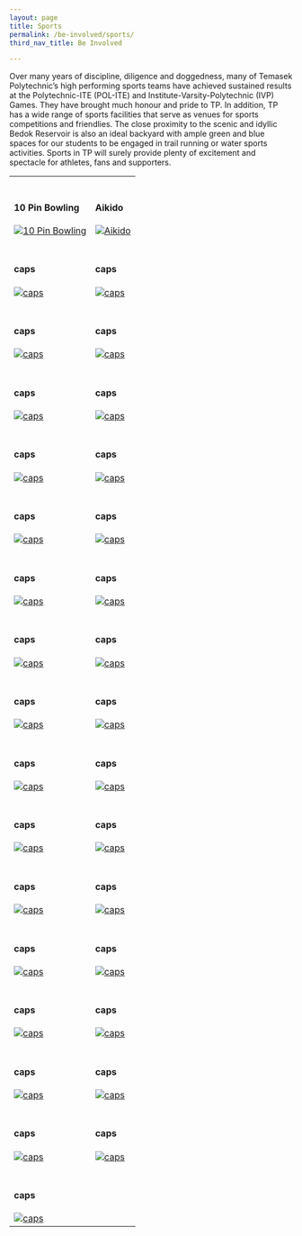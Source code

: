 ```yaml
---
layout: page
title: Sports
permalink: /be-involved/sports/
third_nav_title: Be Involved

---
```


Over many years of discipline, diligence and doggedness, many of Temasek Polytechnic’s high performing sports teams have achieved sustained results at the Polytechnic-ITE (POL-ITE) and Institute-Varsity-Polytechnic (IVP) Games. They have brought much honour and pride to TP. In addition, TP has a wide range of sports facilities that serve as venues for sports competitions and friendlies. The close proximity to the scenic and idyllic Bedok Reservoir is also an ideal backyard with ample green and blue spaces for our students to be engaged in trail running or water sports activities. Sports in TP will surely provide plenty of excitement and spectacle for athletes, fans and supporters.

<div>
    <table>
        <tr>
            <td style="max-width:49%; vertical-align:bottom"><br><h4>10 Pin Bowling</h4>
                <a href="{{site.baseurl}}/sports/10_pin_bowling/">
                    <image src="{{site.baseurl}}/images/CCA_10_pin_bowling.jpg" style="display:block;margin-left:auto;margin-right:auto;" alt="10 Pin Bowling">
                    </image>
                </a>
            </td>
            <td style="max-width:49%; vertical-align:bottom"><br><h4>Aikido</h4>
                <a href="{{site.baseurl}}/sports/aikido/">
                    <image src="{{site.baseurl}}/images/CCA_aikido.jpg" style="display:block;margin-left:auto;margin-right:auto;" alt="Aikido">
                    </image>
                </a>
            </td>
        </tr>
        <tr>
            <td style="max-width:49%; vertical-align:bottom"><br><h4>caps</h4>
                <a href="{{site.baseurl}}/sports/lower/">
                    <image src="{{site.baseurl}}/images/lower.jpg" style="display:block;margin-left:auto;margin-right:auto;" alt="caps">
                    </image>
                </a>
            </td>
            <td style="max-width:49%; vertical-align:bottom"><br><h4>caps</h4>
                <a href="{{site.baseurl}}/sports/lower/">
                    <image src="{{site.baseurl}}/images/lower.jpg" style="display:block;margin-left:auto;margin-right:auto;" alt="caps">
                    </image>
                </a>
            </td>
        </tr>
        <tr>
            <td style="max-width:49%; vertical-align:bottom"><br><h4>caps</h4>
                <a href="{{site.baseurl}}/sports/lower/">
                    <image src="{{site.baseurl}}/images/lower.jpg" style="display:block;margin-left:auto;margin-right:auto;" alt="caps">
                    </image>
                </a>
            </td>
            <td style="max-width:49%; vertical-align:bottom"><br><h4>caps</h4>
                <a href="{{site.baseurl}}/sports/lower/">
                    <image src="{{site.baseurl}}/images/lower.jpg" style="display:block;margin-left:auto;margin-right:auto;" alt="caps">
                    </image>
                </a>
            </td>
        </tr>
        <tr>
            <td style="max-width:49%; vertical-align:bottom"><br><h4>caps</h4>
                <a href="{{site.baseurl}}/sports/lower/">
                    <image src="{{site.baseurl}}/images/lower.jpg" style="display:block;margin-left:auto;margin-right:auto;" alt="caps">
                    </image>
                </a>
            </td>
            <td style="max-width:49%; vertical-align:bottom"><br><h4>caps</h4>
                <a href="{{site.baseurl}}/sports/lower/">
                    <image src="{{site.baseurl}}/images/lower.jpg" style="display:block;margin-left:auto;margin-right:auto;" alt="caps">
                    </image>
                </a>
            </td>
        </tr>
        <tr>
            <td style="max-width:49%; vertical-align:bottom"><br><h4>caps</h4>
                <a href="{{site.baseurl}}/sports/lower/">
                    <image src="{{site.baseurl}}/images/lower.jpg" style="display:block;margin-left:auto;margin-right:auto;" alt="caps">
                    </image>
                </a>
            </td>
            <td style="max-width:49%; vertical-align:bottom"><br><h4>caps</h4>
                <a href="{{site.baseurl}}/sports/lower/">
                    <image src="{{site.baseurl}}/images/lower.jpg" style="display:block;margin-left:auto;margin-right:auto;" alt="caps">
                    </image>
                </a>
            </td>
        </tr>
        <tr>
            <td style="max-width:49%; vertical-align:bottom"><br><h4>caps</h4>
                <a href="{{site.baseurl}}/sports/lower/">
                    <image src="{{site.baseurl}}/images/lower.jpg" style="display:block;margin-left:auto;margin-right:auto;" alt="caps">
                    </image>
                </a>
            </td>
            <td style="max-width:49%; vertical-align:bottom"><br><h4>caps</h4>
                <a href="{{site.baseurl}}/sports/lower/">
                    <image src="{{site.baseurl}}/images/lower.jpg" style="display:block;margin-left:auto;margin-right:auto;" alt="caps">
                    </image>
                </a>
            </td>
        </tr>
        <tr>
            <td style="max-width:49%; vertical-align:bottom"><br><h4>caps</h4>
                <a href="{{site.baseurl}}/sports/lower/">
                    <image src="{{site.baseurl}}/images/lower.jpg" style="display:block;margin-left:auto;margin-right:auto;" alt="caps">
                    </image>
                </a>
            </td>
            <td style="max-width:49%; vertical-align:bottom"><br><h4>caps</h4>
                <a href="{{site.baseurl}}/sports/lower/">
                    <image src="{{site.baseurl}}/images/lower.jpg" style="display:block;margin-left:auto;margin-right:auto;" alt="caps">
                    </image>
                </a>
            </td>
        </tr>
        <tr>
            <td style="max-width:49%; vertical-align:bottom"><br><h4>caps</h4>
                <a href="{{site.baseurl}}/sports/lower/">
                    <image src="{{site.baseurl}}/images/lower.jpg" style="display:block;margin-left:auto;margin-right:auto;" alt="caps">
                    </image>
                </a>
            </td>
            <td style="max-width:49%; vertical-align:bottom"><br><h4>caps</h4>
                <a href="{{site.baseurl}}/sports/lower/">
                    <image src="{{site.baseurl}}/images/lower.jpg" style="display:block;margin-left:auto;margin-right:auto;" alt="caps">
                    </image>
                </a>
            </td>
        </tr>
        <tr>
            <td style="max-width:49%; vertical-align:bottom"><br><h4>caps</h4>
                <a href="{{site.baseurl}}/sports/lower/">
                    <image src="{{site.baseurl}}/images/lower.jpg" style="display:block;margin-left:auto;margin-right:auto;" alt="caps">
                    </image>
                </a>
            </td>
            <td style="max-width:49%; vertical-align:bottom"><br><h4>caps</h4>
                <a href="{{site.baseurl}}/sports/lower/">
                    <image src="{{site.baseurl}}/images/lower.jpg" style="display:block;margin-left:auto;margin-right:auto;" alt="caps">
                    </image>
                </a>
            </td>
        </tr>
        <tr>
            <td style="max-width:49%; vertical-align:bottom"><br><h4>caps</h4>
                <a href="{{site.baseurl}}/sports/lower/">
                    <image src="{{site.baseurl}}/images/lower.jpg" style="display:block;margin-left:auto;margin-right:auto;" alt="caps">
                    </image>
                </a>
            </td>
            <td style="max-width:49%; vertical-align:bottom"><br><h4>caps</h4>
                <a href="{{site.baseurl}}/sports/lower/">
                    <image src="{{site.baseurl}}/images/lower.jpg" style="display:block;margin-left:auto;margin-right:auto;" alt="caps">
                    </image>
                </a>
            </td>
        </tr>
        <tr>
            <td style="max-width:49%; vertical-align:bottom"><br><h4>caps</h4>
                <a href="{{site.baseurl}}/sports/lower/">
                    <image src="{{site.baseurl}}/images/lower.jpg" style="display:block;margin-left:auto;margin-right:auto;" alt="caps">
                    </image>
                </a>
            </td>
            <td style="max-width:49%; vertical-align:bottom"><br><h4>caps</h4>
                <a href="{{site.baseurl}}/sports/lower/">
                    <image src="{{site.baseurl}}/images/lower.jpg" style="display:block;margin-left:auto;margin-right:auto;" alt="caps">
                    </image>
                </a>
            </td>
        </tr>
        <tr>
            <td style="max-width:49%; vertical-align:bottom"><br><h4>caps</h4>
                <a href="{{site.baseurl}}/sports/lower/">
                    <image src="{{site.baseurl}}/images/lower.jpg" style="display:block;margin-left:auto;margin-right:auto;" alt="caps">
                    </image>
                </a>
            </td>
            <td style="max-width:49%; vertical-align:bottom"><br><h4>caps</h4>
                <a href="{{site.baseurl}}/sports/lower/">
                    <image src="{{site.baseurl}}/images/lower.jpg" style="display:block;margin-left:auto;margin-right:auto;" alt="caps">
                    </image>
                </a>
            </td>
        </tr>
        <tr>
            <td style="max-width:49%; vertical-align:bottom"><br><h4>caps</h4>
                <a href="{{site.baseurl}}/sports/lower/">
                    <image src="{{site.baseurl}}/images/lower.jpg" style="display:block;margin-left:auto;margin-right:auto;" alt="caps">
                    </image>
                </a>
            </td>
            <td style="max-width:49%; vertical-align:bottom"><br><h4>caps</h4>
                <a href="{{site.baseurl}}/sports/lower/">
                    <image src="{{site.baseurl}}/images/lower.jpg" style="display:block;margin-left:auto;margin-right:auto;" alt="caps">
                    </image>
                </a>
            </td>
        </tr>
        <tr>
            <td style="max-width:49%; vertical-align:bottom"><br><h4>caps</h4>
                <a href="{{site.baseurl}}/sports/lower/">
                    <image src="{{site.baseurl}}/images/lower.jpg" style="display:block;margin-left:auto;margin-right:auto;" alt="caps">
                    </image>
                </a>
            </td>
            <td style="max-width:49%; vertical-align:bottom"><br><h4>caps</h4>
                <a href="{{site.baseurl}}/sports/lower/">
                    <image src="{{site.baseurl}}/images/lower.jpg" style="display:block;margin-left:auto;margin-right:auto;" alt="caps">
                    </image>
                </a>
            </td>
        </tr>
        <tr>
            <td style="max-width:49%; vertical-align:bottom"><br><h4>caps</h4>
                <a href="{{site.baseurl}}/sports/lower/">
                    <image src="{{site.baseurl}}/images/lower.jpg" style="display:block;margin-left:auto;margin-right:auto;" alt="caps">
                    </image>
                </a>
            </td>
            <td style="max-width:49%; vertical-align:bottom"><br><h4>caps</h4>
                <a href="{{site.baseurl}}/sports/lower/">
                    <image src="{{site.baseurl}}/images/lower.jpg" style="display:block;margin-left:auto;margin-right:auto;" alt="caps">
                    </image>
                </a>
            </td>
        </tr>
        <tr>
            <td style="max-width:49%; vertical-align:bottom"><br><h4>caps</h4>
                <a href="{{site.baseurl}}/sports/lower/">
                    <image src="{{site.baseurl}}/images/lower.jpg" style="display:block;margin-left:auto;margin-right:auto;" alt="caps">
                    </image>
                </a>
            </td>
            <td style="max-width:49%; vertical-align:bottom"><br><h4>caps</h4>
                <a href="{{site.baseurl}}/sports/lower/">
                    <image src="{{site.baseurl}}/images/lower.jpg" style="display:block;margin-left:auto;margin-right:auto;" alt="caps">
                    </image>
                </a>
            </td>
        </tr>
         <tr>
            <td style="max-width:49%; vertical-align:bottom"><br><h4>caps</h4>
                <a href="{{site.baseurl}}/sports/lower/">
                    <image src="{{site.baseurl}}/images/lower.jpg" style="display:block;margin-left:auto;margin-right:auto;" alt="caps">
                    </image>
                </a>
            </td>
        </tr>
    </table>
</div>
